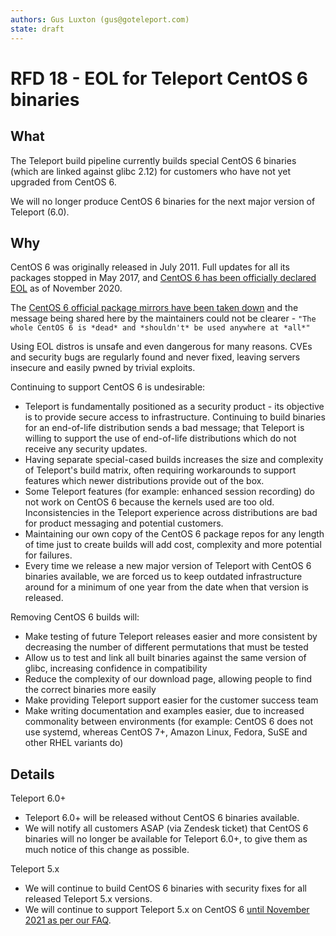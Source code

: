 ```yaml
---
authors: Gus Luxton (gus@goteleport.com)
state: draft
---
```


# RFD 18 - EOL for Teleport CentOS 6 binaries

## What

The Teleport build pipeline currently builds special CentOS 6 binaries (which are linked
against glibc 2.12) for customers who have not yet upgraded from CentOS 6.

We will no longer produce CentOS 6 binaries for the next major version of Teleport (6.0).

## Why

CentOS 6 was originally released in July 2011. Full updates for all its packages stopped
in May 2017, and [CentOS 6 has been officially declared EOL](https://wiki.centos.org/FAQ/General#What_is_the_support_.27.27end_of_life.27.27_for_each_CentOS_release.3F)
as of November 2020.

The [CentOS 6 official package mirrors have been taken down](http://mirror.centos.org/centos-6/6/readme)
and the message being shared here by the maintainers could not be clearer - `"The whole CentOS 6 is *dead* and *shouldn't* be used anywhere at *all*"`

Using EOL distros is unsafe and even dangerous for many reasons. CVEs and security bugs are regularly found
and never fixed, leaving servers insecure and easily pwned by trivial exploits.

Continuing to support CentOS 6 is undesirable:
- Teleport is fundamentally positioned as a security product - its objective is to provide secure access
  to infrastructure. Continuing to build binaries for an end-of-life distribution sends a bad message;
  that Teleport is willing to support the use of end-of-life distributions which do not receive any
  security updates.
- Having separate special-cased builds increases the size and complexity of Teleport's build
  matrix, often requiring workarounds to support features which newer distributions provide out of the box.
- Some Teleport features (for example: enhanced session recording) do not work on CentOS 6 because
  the kernels used are too old. Inconsistencies in the Teleport experience across distributions are
  bad for product messaging and potential customers.
- Maintaining our own copy of the CentOS 6 package repos for any length of time just to create builds
  will add cost, complexity and more potential for failures.
- Every time we release a new major version of Teleport with CentOS 6 binaries available, we are forced us to
  keep outdated infrastructure around for a minimum of one year from the date when that version is released.

Removing CentOS 6 builds will:
  - Make testing of future Teleport releases easier and more consistent by decreasing the number of different
    permutations that must be tested
  - Allow us to test and link all built binaries against the same version of glibc, increasing confidence
    in compatibility
  - Reduce the complexity of our download page, allowing people to find the correct binaries more easily
  - Make providing Teleport support easier for the customer success team
  - Make writing documentation and examples easier, due to increased commonality between environments
    (for example: CentOS 6 does not use systemd, whereas CentOS 7+, Amazon Linux, Fedora, SuSE and other
    RHEL variants do)

## Details

Teleport 6.0+
- Teleport 6.0+ will be released without CentOS 6 binaries available.
- We will notify all customers ASAP (via Zendesk ticket) that CentOS 6 binaries will no longer
  be available for Teleport 6.0+, to give them as much notice of this change as possible.
  
Teleport 5.x
- We will continue to build CentOS 6 binaries with security fixes for all released Teleport 5.x versions.
- We will continue to support Teleport 5.x on CentOS 6 [until November 2021
  as per our FAQ](https://goteleport.com/teleport/docs/faq/).
